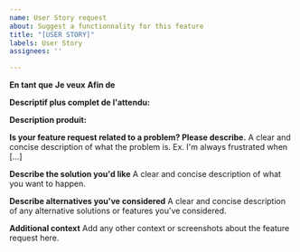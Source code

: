 ```yaml
---
name: User Story request
about: Suggest a functionnality for this feature
title: "[USER STORY]"
labels: User Story
assignees: ''

---
```


**En tant que**
**Je veux**
**Afin de**

**Descriptif plus complet de l'attendu:**

**Description produit:**

**Is your feature request related to a problem? Please describe.**
A clear and concise description of what the problem is. Ex. I'm always frustrated when [...]

**Describe the solution you'd like**
A clear and concise description of what you want to happen.

**Describe alternatives you've considered**
A clear and concise description of any alternative solutions or features you've considered.

**Additional context**
Add any other context or screenshots about the feature request here.
